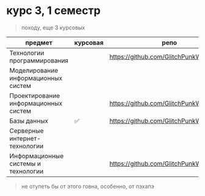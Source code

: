 # курс 3, 1 семестр

> походу, еще 3 курсовых

предмет | курсовая | репо | ссылка
--------|----------|------|-------
Технологии программирования | | https://github.com/GlitchPunkWTF/tp3.1
Моделирование информационных систем | | | [гуглокласс (мой линк)](https://classroom.google.com/u/1/c/MzgyNTI0MDQyNDQ2)
Проектирование информационных систем | | https://github.com/GlitchPunkWTF/pis3.1
Базы данных | ✅ | https://github.com/GlitchPunkWTF/bd3.1
Серверные интернет-технологии | | | [гайд в notion](https://donstu.notion.site/donstu/ca13efe8eac443d69fe1dc0df18026ed?v=f751a9fb12f344ba80542efb85a096e0)
Информационные системы и технологии | | https://github.com/GlitchPunkWTF/icit3.1

> не отупеть бы от этого говна, особенно, от пэхапэ
